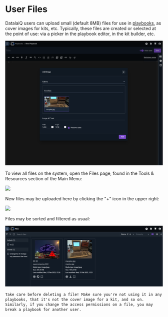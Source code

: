 # User Files

DatalaiQ users can upload small (default 8MB) files for use in [playbooks](/gui/playbooks/playbooks), as cover images for kits, etc. Typically, these files are created or selected at the point of use: via a picker in the playbook editor, in the kit builder, etc.

![](file-picker.png)

To view all files on the system, open the Files page, found in the Tools & Resources section of the Main Menu:

![](file-menu.png)

New files may be uploaded here by clicking the "+" icon in the upper right:

![](create-file.png)

Files may be sorted and filtered as usual:

![](file-filter.png)

```{warning}
Take care before deleting a file! Make sure you're not using it in any playbooks, that it's not the cover image for a kit, and so on. Similarly, if you change the access permissions on a file, you may break a playbook for another user.
```
